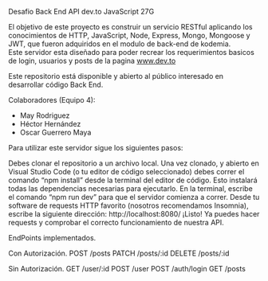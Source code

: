 Desafio Back End API dev.to JavaScript 27G

El objetivo de este proyecto es construir un servicio RESTful aplicando los conocimientos de HTTP, JavaScript, Node, Express, Mongo, Mongoose y JWT, que fueron adquiridos en el modulo de back-end de kodemia.  
Este servidor esta diseñado para poder recrear los requerimientos basicos de login, usuarios y posts de la pagina www.dev.to

Este repositorio está disponible y  abierto al público interesado en desarrollar código Back End.

Colaboradores (Equipo 4):
- May Rodriguez
- Héctor Hernández
- Oscar Guerrero Maya

Para utilizar este servidor sigue los siguientes pasos:

Debes clonar el repositorio a un archivo local.
Una vez clonado, y abierto en Visual Studio Code (o tu editor de código seleccionado) debes correr el comando “npm install” desde la terminal del editor de código. Esto instalará todas las dependencias necesarias para ejecutarlo. 
En la terminal, escribe el comando “npm run dev” para que el servidor comienza a correr.
Desde tu software de requests HTTP favorito (nosotros recomendamos Insomnia), escribe la siguiente dirección: http://localhost:8080/
¡Listo! Ya puedes hacer requests y comprobar el correcto funcionamiento de nuestra API. 

EndPoints implementados.

Con Autorización.
POST    /posts
PATCH   /posts/:id
DELETE  /posts/:id

Sin Autorización.
GET     /user/:id
POST    /user
POST    /auth/login
GET     /posts

